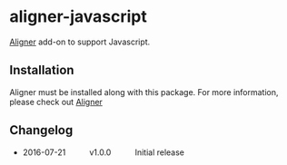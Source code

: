 # aligner-javascript

[Aligner](https://github.com/adrianlee44/atom-aligner) add-on to support Javascript.

## Installation
Aligner must be installed along with this package. For more information, please check out [Aligner](https://github.com/adrianlee44/atom-aligner)

## Changelog
- 2016-07-21   v1.0.0   Initial release
